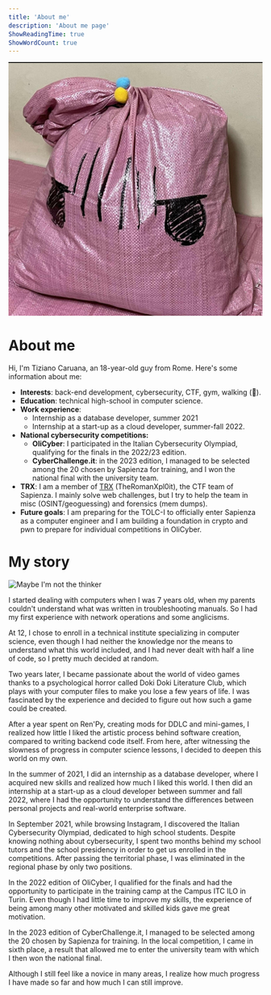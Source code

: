 ```yaml
---
title: 'About me'
description: 'About me page'
ShowReadingTime: true
ShowWordCount: true
---
```


![Bocchi bag](/assets/img/about_me/bocchi-bag.png)

# About me

Hi, I'm Tiziano Caruana, an 18-year-old guy from Rome. Here's some information about me:

- **Interests**: back-end development, cybersecurity, CTF, gym, walking (👴).
- **Education**: technical high-school in computer science.
- **Work experience**:
  - Internship as a database developer, summer 2021
  - Internship at a start-up as a cloud developer, summer-fall 2022.
- **National cybersecurity competitions:**
  - **OliCyber**: I participated in the Italian Cybersecurity Olympiad, qualifying for the finals in the 2022/23 edition.
  - **CyberChallenge.it**: in the 2023 edition, I managed to be selected among the 20 chosen by Sapienza for training, and I won the national final with the university team.
- **TRX**: I am a member of [TRX](https://theromanxpl0it.github.io/) (TheRomanXpl0it), the CTF team of Sapienza. I mainly solve web challenges, but I try to help the team in misc (OSINT/geoguessing) and forensics (mem dumps).
- **Future goals**: I am preparing for the TOLC-I to officially enter Sapienza as a computer engineer and I am building a foundation in crypto and pwn to prepare for individual competitions in OliCyber.

# My story

![Maybe I'm not the thinker](https://media.tenor.com/kOJnwQX83BQAAAAd/bro-thinks-hes-the-thinker-bro-thinking.gif)

I started dealing with computers when I was 7 years old, when my parents couldn't understand what was written in troubleshooting manuals. So I had my first experience with network operations and some anglicisms.

At 12, I chose to enroll in a technical institute specializing in computer science, even though I had neither the knowledge nor the means to understand what this world included, and I had never dealt with half a line of code, so I pretty much decided at random.

Two years later, I became passionate about the world of video games thanks to a psychological horror called Doki Doki Literature Club, which plays with your computer files to make you lose a few years of life. I was fascinated by the experience and decided to figure out how such a game could be created.

After a year spent on Ren'Py, creating mods for DDLC and mini-games, I realized how little I liked the artistic process behind software creation, compared to writing backend code itself. From here, after witnessing the slowness of progress in computer science lessons, I decided to deepen this world on my own.

In the summer of 2021, I did an internship as a database developer, where I acquired new skills and realized how much I liked this world. I then did an internship at a start-up as a cloud developer between summer and fall 2022, where I had the opportunity to understand the differences between personal projects and real-world enterprise software.

In September 2021, while browsing Instagram, I discovered the Italian Cybersecurity Olympiad, dedicated to high school students. Despite knowing nothing about cybersecurity, I spent two months behind my school tutors and the school presidency in order to get us enrolled in the competitions. After passing the territorial phase, I was eliminated in the regional phase by only two positions.

In the 2022 edition of OliCyber, I qualified for the finals and had the opportunity to participate in the training camp at the Campus ITC ILO in Turin. Even though I had little time to improve my skills, the experience of being among many other motivated and skilled kids gave me great motivation.

In the 2023 edition of CyberChallenge.it, I managed to be selected among the 20 chosen by Sapienza for training. In the local competition, I came in sixth place, a result that allowed me to enter the university team with which I then won the national final.

Although I still feel like a novice in many areas, I realize how much progress I have made so far and how much I can still improve.